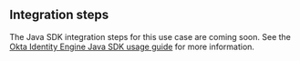 ## Integration steps

The Java SDK integration steps for this use case are coming soon. See the [Okta Identity Engine Java SDK usage guide](https://github.com/okta/okta-idx-java#usage-guide) for more information.
